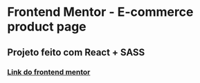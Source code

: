 # Frontend Mentor - E-commerce product page

## Projeto feito com React + SASS
### [Link do frontend mentor](https://www.frontendmentor.io/challenges/ecommerce-product-page-UPsZ9MJp6/hub/ecommerce-product-page-Mx24DuoBw)